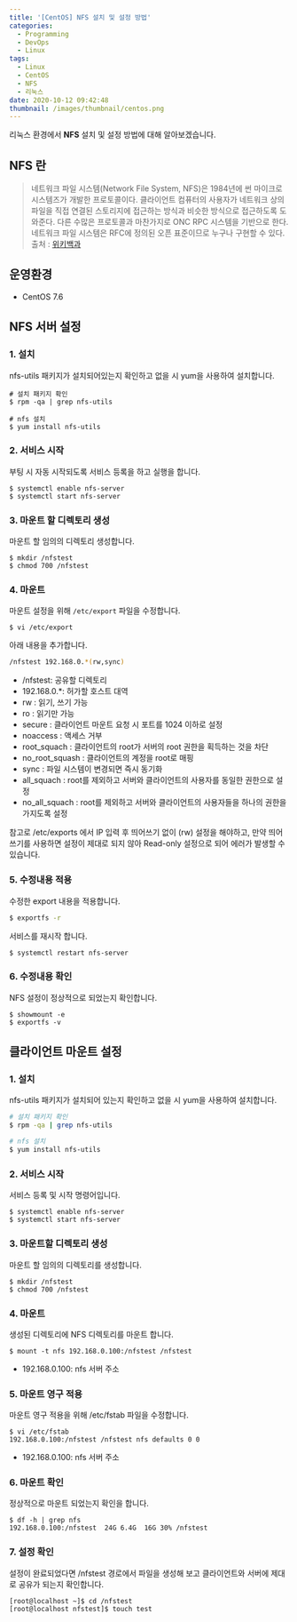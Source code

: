 ```yaml
---
title: '[CentOS] NFS 설치 및 설정 방법'
categories:
  - Programming
  - DevOps
  - Linux
tags:
  - Linux
  - CentOS
  - NFS
  - 리눅스
date: 2020-10-12 09:42:48
thumbnail: /images/thumbnail/centos.png
---
```


리눅스 환경에서 **NFS** 설치 및 설정 방법에 대해 알아보겠습니다.

## NFS 란

> 네트워크 파일 시스템(Network File System, NFS)은 1984년에 썬 마이크로시스템즈가 개발한 프로토콜이다. 클라이언트 컴퓨터의 사용자가 네트워크 상의 파일을 직접 연결된 스토리지에 접근하는 방식과 비슷한 방식으로 접근하도록 도와준다. 다른 수많은 프로토콜과 마찬가지로 ONC RPC 시스템을 기반으로 한다. 네트워크 파일 시스템은 RFC에 정의된 오픈 표준이므로 누구나 구현할 수 있다.
> 출처 : [위키백과](https://ko.wikipedia.org/wiki/%EB%84%A4%ED%8A%B8%EC%9B%8C%ED%81%AC_%ED%8C%8C%EC%9D%BC_%EC%8B%9C%EC%8A%A4%ED%85%9C)

## 운영환경

- CentOS 7.6

## NFS 서버 설정

### 1. 설치

nfs-utils 패키지가 설치되어있는지 확인하고 없을 시 yum을 사용하여 설치합니다.

```shell
# 설치 패키지 확인
$ rpm -qa | grep nfs-utils

# nfs 설치
$ yum install nfs-utils
```

### 2. 서비스 시작

부팅 시 자동 시작되도록 서비스 등록을 하고 실행을 합니다.

```shell
$ systemctl enable nfs-server
$ systemctl start nfs-server
```

### 3. 마운트 할 디렉토리 생성

마운트 할 임의의 디렉토리 생성합니다.

```shell
$ mkdir /nfstest
$ chmod 700 /nfstest
```

### 4. 마운트

마운트 설정을 위해 `/etc/export` 파일을 수정합니다.

```shell
$ vi /etc/export
```

아래 내용을 추가합니다.

```bash
/nfstest 192.168.0.*(rw,sync)
```

- /nfstest: 공유할 디렉토리
- 192.168.0.\*: 허가할 호스트 대역
- rw : 읽기, 쓰기 가능
- ro : 읽기만 가능
- secure : 클라이언트 마운트 요청 시 포트를 1024 이하로 설정
- noaccess : 액세스 거부
- root_squach : 클라이언트의 root가 서버의 root 권한을 획득하는 것을 차단
- no_root_squash : 클라이언트의 계정을 root로 매핑
- sync : 파일 시스템이 변경되면 즉시 동기화
- all_squach : root를 제외하고 서버와 클라이언트의 사용자를 동일한 권한으로 설정
- no_all_squach : root를 제외하고 서버와 클라이언트의 사용자들을 하나의 권한을 가지도록 설정

참고로 /etc/exports 에서 IP 입력 후 띄어쓰기 없이 (rw) 설정을 해야하고, 만약 띄어쓰기를 사용하면 설정이 제대로 되지 않아 Read-only 설정으로 되어 에러가 발생할 수 있습니다.

### 5. 수정내용 적용

수정한 export 내용을 적용합니다.

```bash
$ exportfs -r
```

서비스를 재시작 합니다.

```shell
$ systemctl restart nfs-server
```

### 6. 수정내용 확인

NFS 설정이 정상적으로 되었는지 확인합니다.

```shell
$ showmount -e
$ exportfs -v
```

## 클라이언트 마운트 설정

### 1. 설치

nfs-utils 패키지가 설치되어 있는지 확인하고 없을 시 yum을 사용하여 설치합니다.

```bash
# 설치 패키지 확인
$ rpm -qa | grep nfs-utils

# nfs 설치
$ yum install nfs-utils
```

### 2. 서비스 시작

서비스 등록 및 시작 명령어입니다.

```shell
$ systemctl enable nfs-server
$ systemctl start nfs-server
```

### 3. 마운트할 디렉토리 생성

마운트 할 임의의 디렉토리를 생성합니다.

```shell
$ mkdir /nfstest
$ chmod 700 /nfstest
```

### 4. 마운트

생성된 디렉토리에 NFS 디렉토리를 마운트 합니다.

```shell
$ mount -t nfs 192.168.0.100:/nfstest /nfstest
```

- 192.168.0.100: nfs 서버 주소

### 5. 마운트 영구 적용

마운트 영구 적용을 위해 /etc/fstab 파일을 수정합니다.

```shell
$ vi /etc/fstab
192.168.0.100:/nfstest /nfstest nfs defaults 0 0
```

- 192.168.0.100: nfs 서버 주소

### 6. 마운트 확인

정상적으로 마운트 되었는지 확인을 합니다.

```shell
$ df -h | grep nfs
192.168.0.100:/nfstest  24G 6.4G  16G 30% /nfstest
```

### 7. 설정 확인

설정이 완료되었다면 /nfstest 경로에서 파일을 생성해 보고 클라이언트와 서버에 제대로 공유가 되는지 확인합니다.

```shell
[root@localhost ~]$ cd /nfstest
[root@localhost nfstest]$ touch test
```
